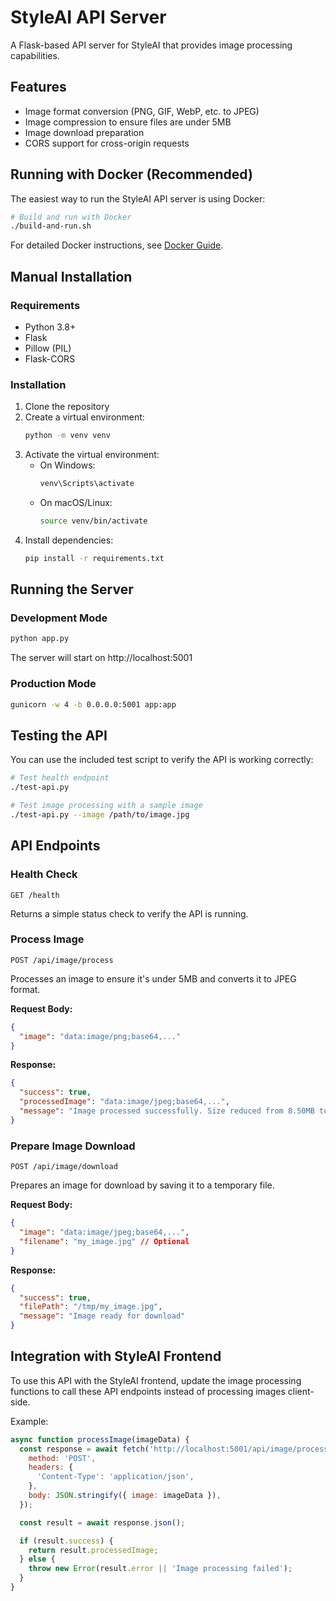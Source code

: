 # StyleAI API Server

A Flask-based API server for StyleAI that provides image processing capabilities.

## Features

- Image format conversion (PNG, GIF, WebP, etc. to JPEG)
- Image compression to ensure files are under 5MB
- Image download preparation
- CORS support for cross-origin requests

## Running with Docker (Recommended)

The easiest way to run the StyleAI API server is using Docker:

```bash
# Build and run with Docker
./build-and-run.sh
```

For detailed Docker instructions, see [Docker Guide](README.docker.md).

## Manual Installation

### Requirements

- Python 3.8+
- Flask
- Pillow (PIL)
- Flask-CORS

### Installation

1. Clone the repository
2. Create a virtual environment:
   ```bash
   python -m venv venv
   ```
3. Activate the virtual environment:
   - On Windows:
     ```bash
     venv\Scripts\activate
     ```
   - On macOS/Linux:
     ```bash
     source venv/bin/activate
     ```
4. Install dependencies:
   ```bash
   pip install -r requirements.txt
   ```

## Running the Server

### Development Mode

```bash
python app.py
```

The server will start on http://localhost:5001

### Production Mode

```bash
gunicorn -w 4 -b 0.0.0.0:5001 app:app
```

## Testing the API

You can use the included test script to verify the API is working correctly:

```bash
# Test health endpoint
./test-api.py

# Test image processing with a sample image
./test-api.py --image /path/to/image.jpg
```

## API Endpoints

### Health Check

```
GET /health
```

Returns a simple status check to verify the API is running.

### Process Image

```
POST /api/image/process
```

Processes an image to ensure it's under 5MB and converts it to JPEG format.

**Request Body:**

```json
{
  "image": "data:image/png;base64,..."
}
```

**Response:**

```json
{
  "success": true,
  "processedImage": "data:image/jpeg;base64,...",
  "message": "Image processed successfully. Size reduced from 8.50MB to 4.20MB"
}
```

### Prepare Image Download

```
POST /api/image/download
```

Prepares an image for download by saving it to a temporary file.

**Request Body:**

```json
{
  "image": "data:image/jpeg;base64,...",
  "filename": "my_image.jpg" // Optional
}
```

**Response:**

```json
{
  "success": true,
  "filePath": "/tmp/my_image.jpg",
  "message": "Image ready for download"
}
```

## Integration with StyleAI Frontend

To use this API with the StyleAI frontend, update the image processing functions to call these API endpoints instead of processing images client-side.

Example:

```javascript
async function processImage(imageData) {
  const response = await fetch('http://localhost:5001/api/image/process', {
    method: 'POST',
    headers: {
      'Content-Type': 'application/json',
    },
    body: JSON.stringify({ image: imageData }),
  });

  const result = await response.json();

  if (result.success) {
    return result.processedImage;
  } else {
    throw new Error(result.error || 'Image processing failed');
  }
}
```
